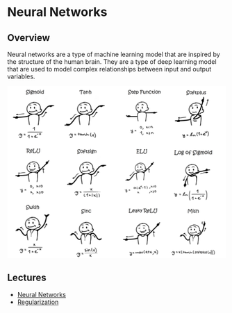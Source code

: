 # Neural Networks

## Overview

Neural networks are a type of machine learning model that are inspired by the structure of the human brain. They are a type of deep learning model that are used to model complex relationships between input and output variables.

![cover](./nn.assets/dance_relu.png)

## Lectures

* [Neural Networks](nn.md)
* [Regularization](regularization.md)
